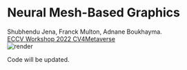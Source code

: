 # Neural Mesh-Based Graphics
Shubhendu Jena, Franck Multon, Adnane Boukhayma.<br/> 
[ECCV Workshop 2022 CV4Metaverse](https://arxiv.org/abs/2208.05785)<br/> 
![render](https://user-images.githubusercontent.com/12934176/186115183-14c9dcc6-92f7-456a-9835-fac225fd78eb.png)

Code will be updated.

